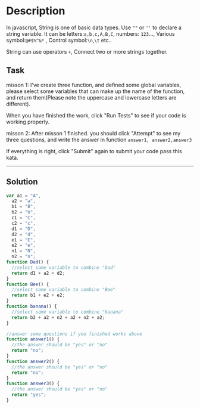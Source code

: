 # Description

In javascript, String is one of basic data types. Use `""` or `''` to declare a string variable. It can be letters:`a,b,c,A,B,C`, numbers: `123`..., Various symbol:`@#$%^&*` , Control symbol:`\n`,`\t` etc..

String can use operators `+`, Connect two or more strings together.

## Task

misson 1: I've create three function, and defined some global variables, please select some variables that can make up the name of the function, and return them(Please note the uppercase and lowercase letters are different).

When you have finished the work, click "Run Tests" to see if your code is working properly.

misson 2: After misson 1 finished. you should click "Attempt" to see my three questions, and write the answer in function `answer1, answer2,answer3`

If everything is right, click "Submit" again to submit your code pass this kata.

---

## Solution

```js
var a1 = "A",
  a2 = "a",
  b1 = "B",
  b2 = "b",
  c1 = "C",
  c2 = "c",
  d1 = "D",
  d2 = "d",
  e1 = "E",
  e2 = "e",
  n1 = "N",
  n2 = "n";
function Dad() {
  //select some variable to combine "Dad"
  return d1 + a2 + d2;
}
function Bee() {
  //select some variable to combine "Bee"
  return b1 + e2 + e2;
}
function banana() {
  //select some variable to combine "banana"
  return b2 + a2 + n2 + a2 + n2 + a2;
}

//answer some questions if you finished works above
function answer1() {
  //the answer should be "yes" or "no"
  return "no";
}
function answer2() {
  //the answer should be "yes" or "no"
  return "no";
}
function answer3() {
  //the answer should be "yes" or "no"
  return "yes";
}
```

